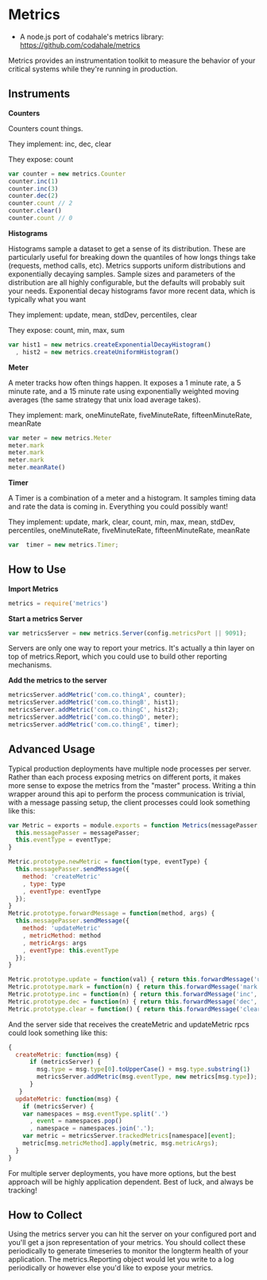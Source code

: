 Metrics
=======

* A node.js port of codahale's metrics library: https://github.com/codahale/metrics

Metrics provides an instrumentation toolkit to measure the behavior of your critical systems while they're running in production.

Instruments
----------

**Counters**

Counters count things.

They implement: inc, dec, clear

They expose: count

```javascript
var counter = new metrics.Counter
counter.inc(1)
counter.inc(3)
counter.dec(2)
counter.count // 2
counter.clear()
counter.count // 0
```

**Histograms**

Histograms sample a dataset to get a sense of its distribution.  These are particularly useful for breaking down the quantiles of how longs things take (requests, method calls, etc). Metrics supports uniform distributions and exponentially decaying samples.  Sample sizes and parameters of the distribution are all highly configurable, but the defaults will probably suit your needs. Exponential decay histograms favor more recent data, which is typically what you want

They implement: update, mean, stdDev, percentiles, clear

They expose: count, min, max, sum

```javascript
var hist1 = new metrics.createExponentialDecayHistogram()
  , hist2 = new metrics.createUniformHistogram()
```

**Meter**

A meter tracks how often things happen. It exposes a 1 minute rate, a 5 minute rate, and a 15 minute rate using exponentially weighted moving averages (the same strategy that unix load average takes).

They implement: mark, oneMinuteRate, fiveMinuteRate, fifteenMinuteRate, meanRate

```javascript
var meter = new metrics.Meter
meter.mark
meter.mark
meter.mark
meter.meanRate()
```

**Timer**

A Timer is a combination of a meter and a histogram. It samples timing data and rate the data is coming in.  Everything you could possibly want! 

They implement: update, mark, clear, count, min, max, mean, stdDev, percentiles, oneMinuteRate, fiveMinuteRate, fifteenMinuteRate, meanRate

```javascript
var  timer = new metrics.Timer;
```

How to Use
----------

**Import Metrics**

```javascript
metrics = require('metrics')
```

**Start a metrics Server**

```javascript
var metricsServer = new metrics.Server(config.metricsPort || 9091);
```

Servers are only one way to report your metrics.  It's actually a thin layer on top of metrics.Report, which you could use to build other reporting mechanisms.

**Add the metrics to the server**

```javascript
metricsServer.addMetric('com.co.thingA', counter);
metricsServer.addMetric('com.co.thingB', hist1);
metricsServer.addMetric('com.co.thingC', hist2);
metricsServer.addMetric('com.co.thingD', meter);
metricsServer.addMetric('com.co.thingE', timer);
```


Advanced Usage
--------------
Typical production deployments have multiple node processes per server.  Rather than each process exposing metrics on different ports, it makes more sense to expose the metrics from the "master" process.  Writing a thin wrapper around this api to perform the process communication is trivial, with a message passing setup, the client processes could look something like this:

```javascript
var Metric = exports = module.exports = function Metrics(messagePasser, eventType) {
  this.messagePasser = messagePasser;
  this.eventType = eventType;
}

Metric.prototype.newMetric = function(type, eventType) {
  this.messagePasser.sendMessage({
    method: 'createMetric'
    , type: type
    , eventType: eventType
  });
}
Metric.prototype.forwardMessage = function(method, args) {
  this.messagePasser.sendMessage({
    method: 'updateMetric'
    , metricMethod: method
    , metricArgs: args
    , eventType: this.eventType
  }); 
}

Metric.prototype.update = function(val) { return this.forwardMessage('update', [val]); }
Metric.prototype.mark = function(n) { return this.forwardMessage('mark', [n]); }
Metric.prototype.inc = function(n) { return this.forwardMessage('inc', [n]); }
Metric.prototype.dec = function(n) { return this.forwardMessage('dec', [n]); }
Metric.prototype.clear = function() { return this.forwardMessage('clear'); }
```

And the server side that receives the createMetric and updateMetric rpcs could look something like this:

```javascript
{
  createMetric: function(msg) {
      if (metricsServer) {
        msg.type = msg.type[0].toUpperCase() + msg.type.substring(1)
        metricsServer.addMetric(msg.eventType, new metrics[msg.type]);
      }
   }
  updateMetric: function(msg) {
    if (metricsServer) {
    var namespaces = msg.eventType.split('.')
      , event = namespaces.pop()
      , namespace = namespaces.join('.');
    var metric = metricsServer.trackedMetrics[namespace][event];
    metric[msg.metricMethod].apply(metric, msg.metricArgs);
  }
}
```

For multiple server deployments, you have more options, but the best approach will be highly application dependent. Best of luck, and always be tracking!

How to Collect
--------------

Using the metrics server you can hit the server on your configured port and you'll get a json representation of your metrics.  You should collect these periodically to generate timeseries to monitor the longterm health of your application.  The metrics.Reporting object would let you write to a log periodically or however else you'd like to expose your metrics.
